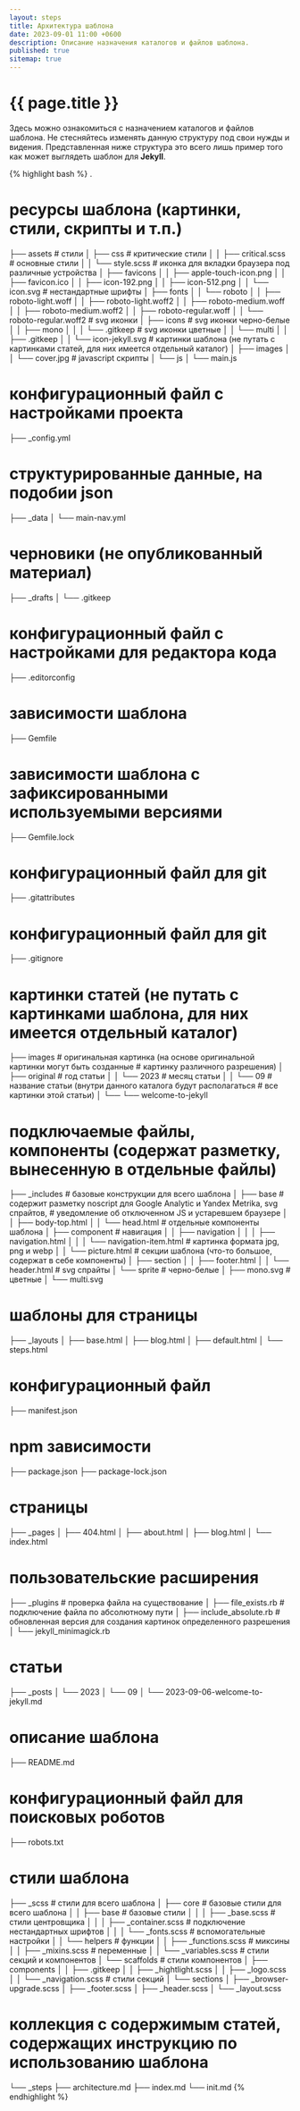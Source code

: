 ```yaml
---
layout: steps
title: Архитектура шаблона
date: 2023-09-01 11:00 +0600
description: Описание назначения каталогов и файлов шаблона.
published: true
sitemap: true
---
```


# {{ page.title }}

Здесь можно ознакомиться с назначением каталогов и файлов шаблона. Не стесняйтесь изменять данную структуру под свои нужды и видения. Представленная ниже структура это всего лишь пример того как может выглядеть шаблон для **Jekyll**. 

{% highlight bash %}
.
# ресурсы шаблона (картинки, стили, скрипты и т.п.)
├── assets
     # стили
│    ├── css
           # критические стили
│    │     ├── critical.scss
           # основные стили
│    │     └── style.scss
     # иконка для вкладки браузера под различные устройства
│    ├── favicons
│    │     ├── apple-touch-icon.png
│    │     ├── favicon.ico
│    │     ├── icon-192.png
│    │     ├── icon-512.png
│    │     └── icon.svg
     # нестандартные шрифты
│    ├── fonts
│    │     └── roboto
│    │         ├── roboto-light.woff
│    │         ├── roboto-light.woff2
│    │         ├── roboto-medium.woff
│    │         ├── roboto-medium.woff2
│    │         ├── roboto-regular.woff
│    │         └── roboto-regular.woff2
     # svg иконки
│    ├── icons
           # svg иконки черно-белые
│    │     ├── mono
│    │     │     └── .gitkeep
           # svg иконки цветные
│    │     └── multi
│    │         ├── .gitkeep
│    │         └── icon-jekyll.svg
     # картинки шаблона (не путать с картинками статей, для них имеется отдельный каталог)
│    ├── images
│    │     └── cover.jpg
     # javascript скрипты
│    └── js
│        └── main.js
# конфигурационный файл с настройками проекта
├── _config.yml
# структурированные данные, на подобии json
├── _data
│    └── main-nav.yml
# черновики (не опубликованный материал)
├── _drafts
│    └── .gitkeep
# конфигурационный файл с настройками для редактора кода
├── .editorconfig
# зависимости шаблона
├── Gemfile
# зависимости шаблона с зафиксированными используемыми версиями
├── Gemfile.lock
# конфигурационный файл для git 
├── .gitattributes
# конфигурационный файл для git
├── .gitignore
# картинки статей (не путать с картинками шаблона, для них имеется отдельный каталог)
├── images
     # оригинальная картинка (на основе оригинальной картинки могут быть созданные 
     # картинку различного разрешения)
│    ├── original
           # год статьи
│    │     └── 2023
               # месяц статьи
│    │         └── 09
                     # название статьи (внутри данного каталога будут располагаться 
                     # все картинки этой статьи)
│    └──             └── welcome-to-jekyll
# подключаемые файлы, компоненты (содержат разметку, вынесенную в отдельные файлы)
├── _includes
     # базовые конструкции для всего шаблона
│    ├── base
           # содержит разметку noscript для Google Analytic и Yandex Metrika, svg спрайтов,
           # уведомление об отключенном JS и устаревшем браузере
│    │     ├── body-top.html
│    │     └── head.html
     # отдельные компоненты шаблона
│    ├── component
           # навигация
│    │     ├── navigation
│    │     │     ├── navigation.html
│    │     │     └── navigation-item.html
           # картинка формата jpg, png и webp
│    │     └── picture.html
     # секции шаблона (что-то большое, содержат в себе компоненты)
│    ├── section
│    │     ├── footer.html
│    │     └── header.html
     # svg спрайты
│    └── sprite
         # черно-белые 
│        ├── mono.svg
         # цветные
│        └── multi.svg
# шаблоны для страницы
├── _layouts
│    ├── base.html
│    ├── blog.html
│    ├── default.html
│    └── steps.html
# конфигурационный файл
├── manifest.json
# npm зависимости
├── package.json
├── package-lock.json
# страницы
├── _pages
│    ├── 404.html
│    ├── about.html
│    ├── blog.html
│    └── index.html
# пользовательские расширения
├── _plugins
     # проверка файла на существование 
│    ├── file_exists.rb
     # подключение файла по абсолютному пути
│    ├── include_absolute.rb
     # обновленная версия для создания картинок определенного разрешения 
│    └── jekyll_minimagick.rb
# статьи
├── _posts
│    └── 2023
│        └── 09
│            └── 2023-09-06-welcome-to-jekyll.md
# описание шаблона
├── README.md
# конфигурационный файл для поисковых роботов
├── robots.txt
# стили шаблона
├── _scss
     # стили для всего шаблона
│    ├── core
           # базовые стили для всего шаблона
│    │     ├── base
                 # базовые стили 
│    │     │     ├── _base.scss
                 # стили центровщика
│    │     │     ├── _container.scss
                 # подключение нестандартных шрифтов
│    │     │     └── _fonts.scss
           # вспомогательные настройки
│    │     └── helpers
               # функции
│    │         ├── _functions.scss
               # миксины
│    │         ├── _mixins.scss
               # переменные
│    │         └── _variables.scss
     # стили секций и компонентов
│    └── scaffolds
         # стили компонентов
│        ├── components
│        │     ├── .gitkeep
│        │     ├── _hightlight.scss
│        │     ├── _logo.scss
│        │     └── _navigation.scss
         # стили секций
│        └── sections
│            ├── _browser-upgrade.scss
│            ├── _footer.scss
│            ├── _header.scss
│            └── _layout.scss
# коллекция с содержимым статей, содержащих инструкцию по использованию шаблона 
└── _steps
    ├── architecture.md
    ├── index.md
    └── init.md
{% endhighlight %}
